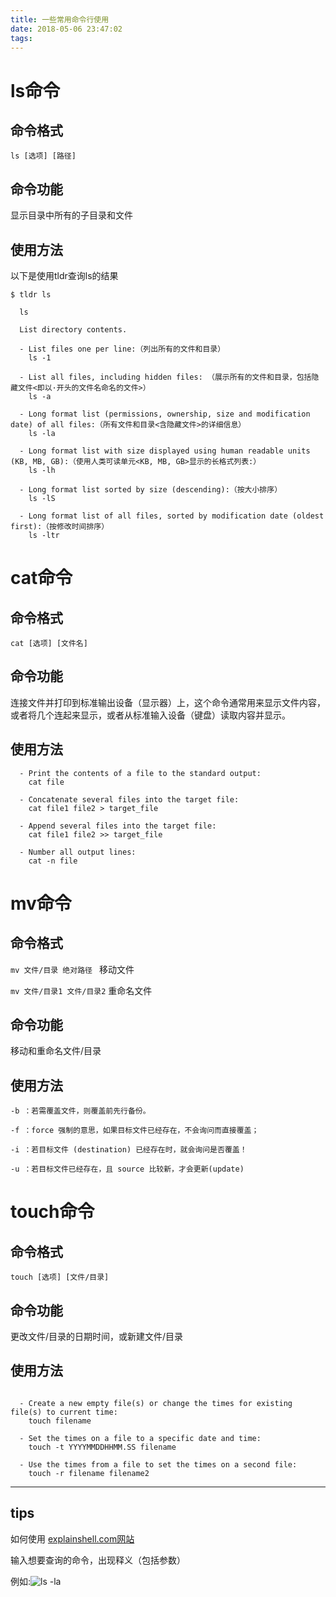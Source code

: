 ```yaml
---
title: 一些常用命令行使用
date: 2018-05-06 23:47:02
tags:
---
```

# ls命令
## 命令格式
``ls [选项] [路径]
``
## 命令功能
显示目录中所有的子目录和文件
## 使用方法
以下是使用tldr查询ls的结果
```
$ tldr ls

  ls

  List directory contents.

  - List files one per line:（列出所有的文件和目录）
    ls -1

  - List all files, including hidden files: （展示所有的文件和目录，包括隐藏文件<即以·开头的文件名命名的文件>）
    ls -a

  - Long format list (permissions, ownership, size and modification date) of all files:（所有文件和目录<含隐藏文件>的详细信息）
    ls -la

  - Long format list with size displayed using human readable units (KB, MB, GB):（使用人类可读单元<KB, MB, GB>显示的长格式列表:）
    ls -lh

  - Long format list sorted by size (descending):（按大小排序）
    ls -lS

  - Long format list of all files, sorted by modification date (oldest first):（按修改时间排序）
    ls -ltr
```
# cat命令
## 命令格式
``cat [选项] [文件名]``
## 命令功能
连接文件并打印到标准输出设备（显示器）上，这个命令通常用来显示文件内容，或者将几个连起来显示，或者从标准输入设备（键盘）读取内容并显示。
## 使用方法
```
  - Print the contents of a file to the standard output:
    cat file

  - Concatenate several files into the target file:
    cat file1 file2 > target_file

  - Append several files into the target file: 
    cat file1 file2 >> target_file

  - Number all output lines:
    cat -n file
```
# mv命令
## 命令格式
``mv 文件/目录 绝对路径
``
移动文件

``mv 文件/目录1 文件/目录2``
重命名文件
## 命令功能
移动和重命名文件/目录
## 使用方法
```
-b ：若需覆盖文件，则覆盖前先行备份。 

-f ：force 强制的意思，如果目标文件已经存在，不会询问而直接覆盖；

-i ：若目标文件 (destination) 已经存在时，就会询问是否覆盖！

-u ：若目标文件已经存在，且 source 比较新，才会更新(update)
```
# touch命令
## 命令格式
`` touch [选项] [文件/目录] ``
## 命令功能
更改文件/目录的日期时间，或新建文件/目录
## 使用方法
```

  - Create a new empty file(s) or change the times for existing file(s) to current time:
    touch filename

  - Set the times on a file to a specific date and time:
    touch -t YYYYMMDDHHMM.SS filename

  - Use the times from a file to set the times on a second file:
    touch -r filename filename2

```
---
## tips
 如何使用 [explainshell.com网站](https://explainshell.com/) 

输入想要查询的命令，出现释义（包括参数）

例如:![ls -la](http://ww1.sinaimg.cn/large/abbc1cebly1fr5ljkul2uj21ap0lijsm.jpg)

